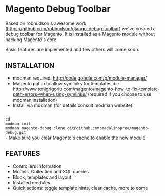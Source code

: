 # Magento Debug Toolbar 
Based on robhudson's awesome work (https://github.com/robhudson/django-debug-toolbar) we've created a debug toolbar for Magento.
It is installed as a Magento module without hacking Magento's core.

Basic features are implemented and few others will come soon.

## INSTALLATION 

 - modman required: http://code.google.com/p/module-manager/
 - Magento patch to allow symlinks for templates dir:  http://www.tonigrigoriu.com/magento/magento-how-to-fix-template-path-errors-when-using-symlinks/ (required if you choose to use modman installation)
 - Install via modman (for details consult modman website):

<code>
cd <magento root folder>
modman init
modman magento-debug clone git@github.com:madalinoprea/magento-debug.git
</code>
 - Make sure you clear Magento's cache to enable the new module

## FEATURES 
 - Controllers Information
 - Models, Collection and SQL queries
 - Block, templates and layout
 - Installed modules
 - Quick actions: toggle template hints, clear cache, more to come

